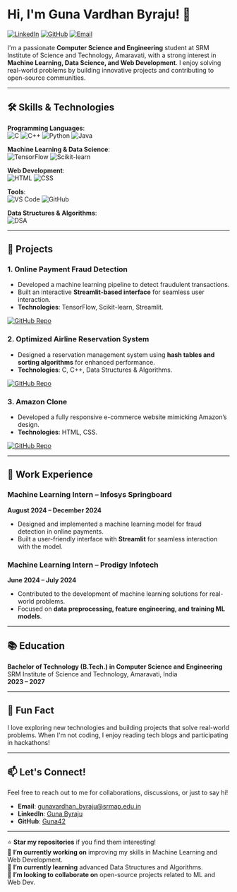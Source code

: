 # Hi, I'm Guna Vardhan Byraju! 👋

[![LinkedIn](https://img.shields.io/badge/LinkedIn-Connect-blue)](http://www.linkedin.com/in/guna-byraju) 
[![GitHub](https://img.shields.io/badge/GitHub-Follow-black)](https://github.com/Guna42)
[![Email](https://img.shields.io/badge/Email-Contact-red)](mailto:gunavardhan_byraju@srmap.edu.in)

I'm a passionate **Computer Science and Engineering** student at SRM Institute of Science and Technology, Amaravati, with a strong interest in **Machine Learning, Data Science, and Web Development**. I enjoy solving real-world problems by building innovative projects and contributing to open-source communities.

---

## 🛠️ Skills & Technologies

**Programming Languages**:  
![C](https://img.shields.io/badge/C-00599C?style=for-the-badge&logo=c&logoColor=white)
![C++](https://img.shields.io/badge/C%2B%2B-00599C?style=for-the-badge&logo=c%2B%2B&logoColor=white)
![Python](https://img.shields.io/badge/Python-3776AB?style=for-the-badge&logo=python&logoColor=white)
![Java](https://img.shields.io/badge/Java-ED8B00?style=for-the-badge&logo=openjdk&logoColor=white)

**Machine Learning & Data Science**:  
![TensorFlow](https://img.shields.io/badge/TensorFlow-FF6F00?style=for-the-badge&logo=tensorflow&logoColor=white)
![Scikit-learn](https://img.shields.io/badge/Scikit--learn-F7931E?style=for-the-badge&logo=scikit-learn&logoColor=white)

**Web Development**:  
![HTML](https://img.shields.io/badge/HTML-E34F26?style=for-the-badge&logo=html5&logoColor=white)
![CSS](https://img.shields.io/badge/CSS-1572B6?style=for-the-badge&logo=css3&logoColor=white)

**Tools**:  
![VS Code](https://img.shields.io/badge/VS_Code-007ACC?style=for-the-badge&logo=visual-studio-code&logoColor=white)
![GitHub](https://img.shields.io/badge/GitHub-181717?style=for-the-badge&logo=github&logoColor=white)

**Data Structures & Algorithms**:  
![DSA](https://img.shields.io/badge/DSA-FFA500?style=for-the-badge&logo=java&logoColor=white)

---

## 🚀 Projects

### 1. **Online Payment Fraud Detection**
   - Developed a machine learning pipeline to detect fraudulent transactions.
   - Built an interactive **Streamlit-based interface** for seamless user interaction.
   - **Technologies**: TensorFlow, Scikit-learn, Streamlit.

   [![GitHub Repo](https://img.shields.io/badge/GitHub-Repo-black)](https://github.com/Guna42/Online-Payment-Fraud-Detection)

### 2. **Optimized Airline Reservation System**
   - Designed a reservation management system using **hash tables and sorting algorithms** for enhanced performance.
   - **Technologies**: C, C++, Data Structures & Algorithms.

   [![GitHub Repo](https://img.shields.io/badge/GitHub-Repo-black)](https://github.com/Guna42/Airline-Reservation-System)

### 3. **Amazon Clone**
   - Developed a fully responsive e-commerce website mimicking Amazon’s design.
   - **Technologies**: HTML, CSS.

   [![GitHub Repo](https://img.shields.io/badge/GitHub-Repo-black)](https://github.com/Guna42/Amazon_clone)

---

## 💼 Work Experience

### **Machine Learning Intern – Infosys Springboard**  
**August 2024 – December 2024**  
- Designed and implemented a machine learning model for fraud detection in online payments.
- Built a user-friendly interface with **Streamlit** for seamless interaction with the model.

### **Machine Learning Intern – Prodigy Infotech**  
**June 2024 – July 2024**  
- Contributed to the development of machine learning solutions for real-world problems.
- Focused on **data preprocessing, feature engineering, and training ML models**.

---

## 📚 Education

**Bachelor of Technology (B.Tech.) in Computer Science and Engineering**  
SRM Institute of Science and Technology, Amaravati, India  
**2023 – 2027**

---

## 🌟 Fun Fact  
I love exploring new technologies and building projects that solve real-world problems. When I'm not coding, I enjoy reading tech blogs and participating in hackathons!

---

## 📫 Let's Connect!  
Feel free to reach out to me for collaborations, discussions, or just to say hi!  
- **Email**: gunavardhan_byraju@srmap.edu.in  
- **LinkedIn**: [Guna Byraju](http://www.linkedin.com/in/guna-byraju)  
- **GitHub**: [Guna42](https://github.com/Guna42)  

---

⭐️ **Star my repositories** if you find them interesting!  
🔭 **I’m currently working on** improving my skills in Machine Learning and Web Development.  
🌱 **I’m currently learning** advanced Data Structures and Algorithms.  
👯 **I’m looking to collaborate on** open-source projects related to ML and Web Dev.  
